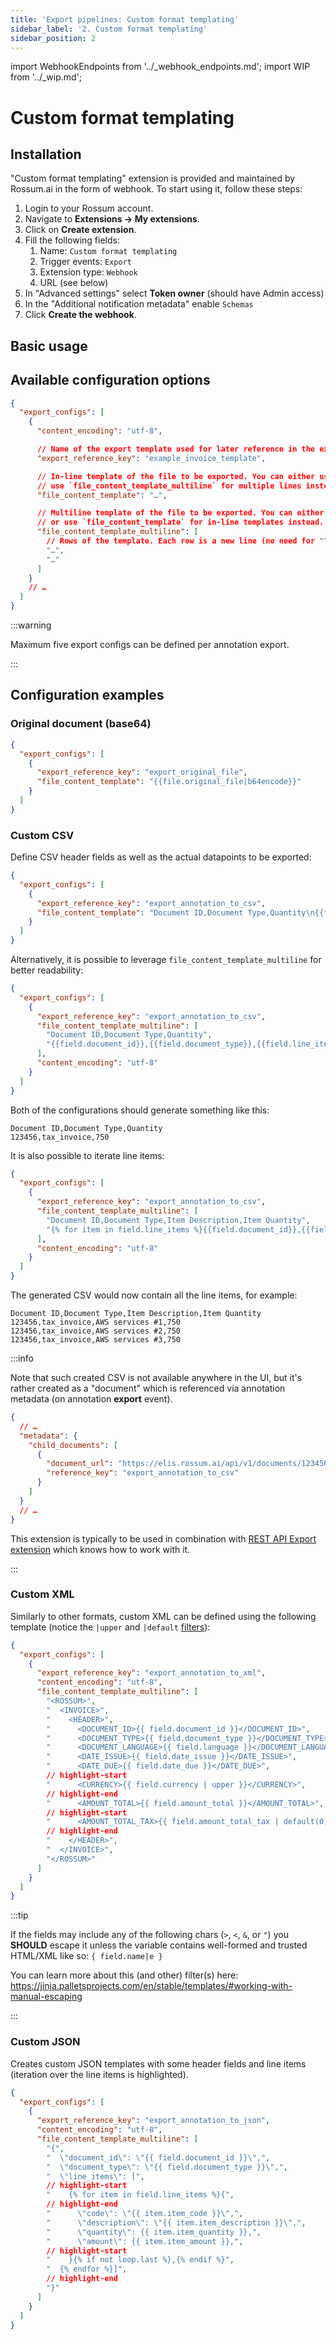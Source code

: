 ```yaml
---
title: 'Export pipelines: Custom format templating'
sidebar_label: '2. Custom format templating'
sidebar_position: 2
---
```


import WebhookEndpoints from '../\_webhook_endpoints.md';
import WIP from '../\_wip.md';

# Custom format templating

## Installation

"Custom format templating" extension is provided and maintained by Rossum.ai in the form of webhook. To start using it, follow these steps:

1. Login to your Rossum account.
1. Navigate to **Extensions → My extensions**.
1. Click on **Create extension**.
1. Fill the following fields:
   1. Name: `Custom format templating`
   1. Trigger events: `Export`
   1. Extension type: `Webhook`
   1. URL (see below)
1. In "Advanced settings" select **Token owner** (should have Admin access)
1. In the "Additional notification metadata" enable `Schemas`
1. Click **Create the webhook**.

<WebhookEndpoints
  eu1="https://elis.custom-format-templating.rossum-ext.app/"
  eu2="https://shared-eu2.custom-format-templating.rossum-ext.app/"
  us="https://us.custom-format-templating.rossum-ext.app/"
  jp="https://shared-jp.custom-format-templating.rossum-ext.app/"
/>

## Basic usage

<WIP issue="https://github.com/rossumai/university/issues/382" />

## Available configuration options

```json
{
  "export_configs": [
    {
      "content_encoding": "utf-8",

      // Name of the export template used for later reference in the export pipeline.
      "export_reference_key": "example_invoice_template",

      // In-line template of the file to be exported. You can either use this in-line version or
      // use `file_content_template_multiline` for multiple lines instead.
      "file_content_template": "…",

      // Multiline template of the file to be exported. You can either use this multipline version
      // or use `file_content_template` for in-line templates instead.
      "file_content_template_multiline": [
        // Rows of the template. Each row is a new line (no need for "\n" separators).
        "…",
        "…"
      ]
    }
    // …
  ]
}
```

:::warning

Maximum five export configs can be defined per annotation export.

:::

## Configuration examples

### Original document (base64)

```json
{
  "export_configs": [
    {
      "export_reference_key": "export_original_file",
      "file_content_template": "{{file.original_file|b64encode}}"
    }
  ]
}
```

### Custom CSV

Define CSV header fields as well as the actual datapoints to be exported:

```json
{
  "export_configs": [
    {
      "export_reference_key": "export_annotation_to_csv",
      "file_content_template": "Document ID,Document Type,Quantity\n{{field.document_id}},{{field.document_type}},{{field.line_items[0].item_quantity}}"
    }
  ]
}
```

Alternatively, it is possible to leverage `file_content_template_multiline` for better readability:

```json
{
  "export_configs": [
    {
      "export_reference_key": "export_annotation_to_csv",
      "file_content_template_multiline": [
        "Document ID,Document Type,Quantity",
        "{{field.document_id}},{{field.document_type}},{{field.line_items[0].item_quantity}}"
      ],
      "content_encoding": "utf-8"
    }
  ]
}
```

Both of the configurations should generate something like this:

```csv
Document ID,Document Type,Quantity
123456,tax_invoice,750
```

It is also possible to iterate line items:

```json
{
  "export_configs": [
    {
      "export_reference_key": "export_annotation_to_csv",
      "file_content_template_multiline": [
        "Document ID,Document Type,Item Description,Item Quantity",
        "{% for item in field.line_items %}{{field.document_id}},{{field.document_type}},{{item.item_description}},{{item.item_quantity}}\n{% endfor %}"
      ],
      "content_encoding": "utf-8"
    }
  ]
}
```

The generated CSV would now contain all the line items, for example:

```csv
Document ID,Document Type,Item Description,Item Quantity
123456,tax_invoice,AWS services #1,750
123456,tax_invoice,AWS services #2,750
123456,tax_invoice,AWS services #3,750
```

:::info

Note that such created CSV is not available anywhere in the UI, but it's rather created as a "document" which is referenced via annotation metadata (on annotation **export** event).

```json
{
  // …
  "metadata": {
    "child_documents": [
      {
        "document_url": "https://elis.rossum.ai/api/v1/documents/123456",
        "reference_key": "export_annotation_to_csv"
      }
    ]
  }
  // …
}
```

This extension is typically to be used in combination with [REST API Export extension](./rest-api-export.md) which knows how to work with it.

:::

### Custom XML

Similarly to other formats, custom XML can be defined using the following template (notice the `|upper` and `|default` [filters](https://jinja.palletsprojects.com/en/stable/templates/#filters)):

```json
{
  "export_configs": [
    {
      "export_reference_key": "export_annotation_to_xml",
      "content_encoding": "utf-8",
      "file_content_template_multiline": [
        "<ROSSUM>",
        "  <INVOICE>",
        "    <HEADER>",
        "      <DOCUMENT_ID>{{ field.document_id }}</DOCUMENT_ID>",
        "      <DOCUMENT_TYPE>{{ field.document_type }}</DOCUMENT_TYPE>",
        "      <DOCUMENT_LANGUAGE>{{ field.language }}</DOCUMENT_LANGUAGE>",
        "      <DATE_ISSUE>{{ field.date_issue }}</DATE_ISSUE>",
        "      <DATE_DUE>{{ field.date_due }}</DATE_DUE>",
        // highlight-start
        "      <CURRENCY>{{ field.currency | upper }}</CURRENCY>",
        // highlight-end
        "      <AMOUNT_TOTAL>{{ field.amount_total }}</AMOUNT_TOTAL>",
        // highlight-start
        "      <AMOUNT_TOTAL_TAX>{{ field.amount_total_tax | default(0,true) }}</AMOUNT_TOTAL_TAX>",
        // highlight-end
        "    </HEADER>",
        "  </INVOICE>",
        "</ROSSUM>"
      ]
    }
  ]
}
```

:::tip

If the fields may include any of the following chars (`>`, `<`, `&`, or `"`) you **SHOULD** escape it unless the variable contains well-formed and trusted HTML/XML like so: `{ field.name|e }`

You can learn more about this (and other) filter(s) here: https://jinja.palletsprojects.com/en/stable/templates/#working-with-manual-escaping

:::

### Custom JSON

Creates custom JSON templates with some header fields and line items (iteration over the line items is highlighted).

```json
{
  "export_configs": [
    {
      "export_reference_key": "export_annotation_to_json",
      "content_encoding": "utf-8",
      "file_content_template_multiline": [
        "{",
        "  \"document_id\": \"{{ field.document_id }}\",",
        "  \"document_type\": \"{{ field.document_type }}\",",
        "  \"line_items\": [",
        // highlight-start
        "    {% for item in field.line_items %}{",
        // highlight-end
        "      \"code\": \"{{ item.item_code }}\",",
        "      \"description\": \"{{ item.item_description }}\",",
        "      \"quantity\": {{ item.item_quantity }},",
        "      \"amount\": {{ item.item_amount }},",
        // highlight-start
        "    }{% if not loop.last %},{% endif %}",
        "  {% endfor %}]",
        // highlight-end
        "}"
      ]
    }
  ]
}
```
